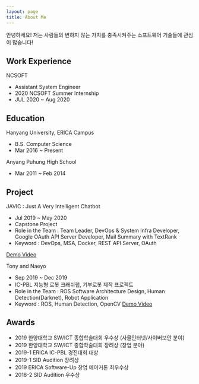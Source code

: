 ```yaml
---
layout: page
title: About Me
---
```


<div class="message">
  안녕하세요! 저는 사람들의 변하지 않는 가치를 충족시켜주는 소프트웨어 기술들에 관심이 많습니다!
</div>

## Work Experience
NCSOFT
- Assistant System Engineer
- 2020 NCSOFT Summer Internship
- JUL 2020 ~ Aug 2020


## Education
Hanyang University, ERICA Campus
- B.S. Computer Science
- Mar 2016 ~ Present

Anyang Puhung High School
- Mar 2011 ~ Feb 2014


## Project
JAVIC : Just A Very Intelligent Chatbot
- Jul 2019 ~ May 2020
- Capstone Project
- Role in the Team : Team Leader, DevOps & System Infra Developer, Google OAuth API Server Developer, Mail Summary with TextRank
- Keyword : DevOps, MSA, Docker, REST API Server, OAuth

[Demo Video](https://www.youtube.com/watch?v=PHlWZzqrfWQ&feature=youtu.be)


Tony and Naeyo
- Sep 2019 ~ Dec 2019
- IC-PBL 지능형 로봇 크래쉬랩, 기부로봇 제작 프로젝트
- Role in the Team : ROS Software Architecture Design, Human Detection(Darknet), Robot Application
- Keyword : ROS, Human Detection, OpenCV
[Demo Video](https://www.youtube.com/watch?v=lqM59gqJGaY)


## Awards
- 2019 한양대학교 SW/ICT 종합학술대회 우수상 (사물인터넷/사이버보안 분야)
- 2019 한양대학교 SW/ICT 종합학술대회 장려상 (창업 분야)
- 2019-1 ERICA IC-PBL 경진대회 대상
- 2019-1 SID Audition 장려상
- 2019 ERICA Software-Up 창업 메이커톤 최우수상
- 2018-2 SID Audition 우수상